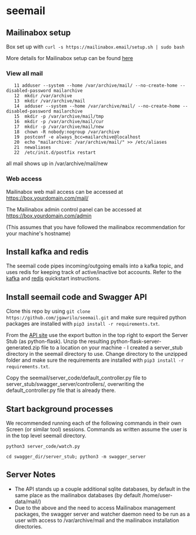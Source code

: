 # seemail

## Mailinabox setup

Box set up with `curl -s https://mailinabox.email/setup.sh | sudo bash`

More details for Mailinabox setup can be found [here](https://mailinabox.email/guide.html)

### View all mail

```
   11 adduser --system --home /var/archive/mail/ --no-create-home --disabled-password mailarchive
   12  mkdir /var/archive
   13  mkdir /var/archive/mail
   14  adduser --system --home /var/archive/mail/ --no-create-home --disabled-password mailarchive
   15  mkdir -p /var/archive/mail/tmp
   16  mkdir -p /var/archive/mail/cur
   17  mkdir -p /var/archive/mail/new
   18  chown -R nobody:nogroup /var/archive
   19  postconf -e always_bcc=mailarchive@localhost
   20  echo "mailarchive: /var/archive/mail/" >> /etc/aliases
   21  newaliases
   22  /etc/init.d/postfix restart
```

all mail shows up in /var/archive/mail/new

### Web access

Mailinabox web mail access can be accessed at https://box.yourdomain.com/mail/

The Mailinabox admin control panel can be accessed at https://box.yourdomain.com/admin

(This assumes that you have followed the mailinabox recommendation for your machine's hostname)

## Install kafka and redis

The seemail code pipes incoming/outgoing emails into a kafka topic, and uses redis for keeping track of active/inactive bot accounts. Refer to the [kafka](https://kafka.apache.org/quickstart) and [redis](https://kafka.apache.org/quickstart) quickstart instructions.

## Install seemail code and Swagger API

Clone this repo by using `git clone https://github.com/jgawrilo/seemail.git` and make sure required python packages are installed with `pip3 install -r requirements.txt`.

From the [API site](https://app.swaggerhub.com/apis/jataware/seemail/1.0) use the export button in the top right to export the Server Stub (as python-flask). Unzip the resulting python-flask-server-generated.zip file to a location on your machine - I created a server\_stub directory in the seemail directory to use. Change directory to the unzipped folder and make sure the requirements are installed with `pip3 install -r requirements.txt`.

Copy the seemail/server\_code/default\_controller.py file to server\_stub/swagger\_server/controllers/, overwriting the default\_controller.py file that is already there.

## Start background processes

We recommended running each of the following commands in their own Screen (or similar tool) sessions. Commands as written assume the user is in the top level seemail directory.

`python3 server_code/watch.py`

`cd swagger_dir/server_stub; python3 -m swagger_server`

## Server Notes

* The API stands up a couple additional sqlite databases, by default in the same place as the mailinabox databases (by default /home/user-data/mail/)
* Due to the above and the need to access Mailinabox management packages, the swagger server and watcher daemon need to be run as a user with access to /var/archive/mail and the mailinabox installation directories.
